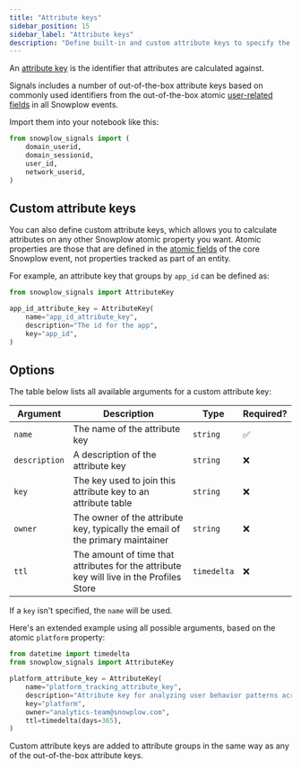 ```yaml
---
title: "Attribute keys"
sidebar_position: 15
sidebar_label: "Attribute keys"
description: "Define built-in and custom attribute keys to specify the analytical context for attribute calculations in Snowplow Signals."
---
```


An [attribute key](/docs/signals/concepts/index.md#attribute-keys) is the identifier that attributes are calculated against.

Signals includes a number of out-of-the-box attribute keys based on commonly used identifiers from the out-of-the-box atomic [user-related fields](/docs/fundamentals/canonical-event/index.md#user-related-fields) in all Snowplow events.

Import them into your notebook like this:

```python
from snowplow_signals import (
    domain_userid,
    domain_sessionid,
    user_id,
    network_userid,
)
```

## Custom attribute keys

You can also define custom attribute keys, which allows you to calculate attributes on any other Snowplow atomic property you want. Atomic properties are those that are defined in the [atomic fields](/docs/fundamentals/canonical-event/index.md#atomic-fields) of the core Snowplow event, not properties tracked as part of an entity.

For example, an attribute key that groups by `app_id` can be defined as:

```python
from snowplow_signals import AttributeKey

app_id_attribute_key = AttributeKey(
    name="app_id_attribute_key",
    description="The id for the app",
    key="app_id",
)
```

## Options

The table below lists all available arguments for a custom attribute key:

| Argument      | Description                                                                              | Type        | Required? |
| ------------- | ---------------------------------------------------------------------------------------- | ----------- | --------- |
| `name`        | The name of the attribute key                                                            | `string`    | ✅         |
| `description` | A description of the attribute key                                                       | `string`    | ❌         |
| `key`         | The key used to join this attribute key to an attribute table                            | `string`    | ❌         |
| `owner`       | The owner of the attribute key, typically the email of the primary maintainer            | `string`    | ❌         |
| `ttl`         | The amount of time that attributes for the attribute key will live in the Profiles Store | `timedelta` | ❌         |

If a `key` isn't specified, the `name` will be used.

Here's an extended example using all possible arguments, based on the atomic `platform` property:

```python
from datetime import timedelta
from snowplow_signals import AttributeKey

platform_attribute_key = AttributeKey(
    name="platform_tracking_attribute_key",
    description="Attribute key for analyzing user behavior patterns across different platforms (web, mobile, server-side) to understand cross-platform engagement and optimize user experience",
    key="platform",
    owner="analytics-team@snowplow.com",
    ttl=timedelta(days=365),
)
```

Custom attribute keys are added to attribute groups in the same way as any of the out-of-the-box attribute keys.
